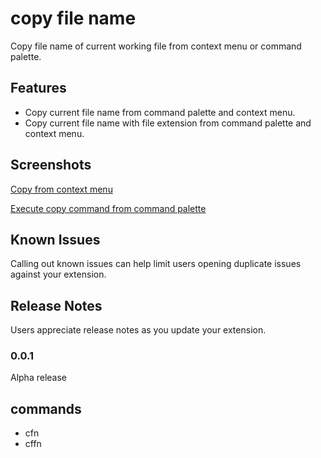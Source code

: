 # copy file name

Copy file name of current working file from context menu or command palette.

## Features
* Copy current file name from command palette and context menu.
* Copy current file name with file extension from command palette and context menu.


## Screenshots

[Copy from context menu](https://raw.githubusercontent.com/tdkiran/copy-file-name/master/images/context-menu.png)

[Execute copy command from command palette](https://raw.githubusercontent.com/tdkiran/copy-file-name/master/images/command.png)


## Known Issues

Calling out known issues can help limit users opening duplicate issues against your extension.

## Release Notes

Users appreciate release notes as you update your extension.

### 0.0.1

Alpha release

## commands

- cfn
- cffn

